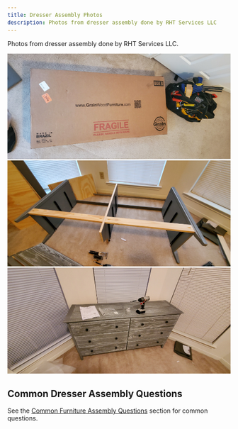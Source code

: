 ```yaml
---
title: Dresser Assembly Photos
description: Photos from dresser assembly done by RHT Services LLC
---
```


Photos from dresser assembly done by RHT Services LLC.

<div class="row my-2">
<div class="col-sm-12 col-md-4 p-1">
<a href="/images/dresser_20200823/20200823_180708T.jpg">
<img src="/images/dresser_20200823/20200823_180708T.jpg" alt="Dresser in the shipping box">
</a>
</div>
<div class="col-sm-12 col-md-4 p-1">
<a href="/images/dresser_20200823/20200823_184400T.jpg">
<img src="/images/dresser_20200823/20200823_184400T.jpg" alt="Dresser during assembly">
</a>
</div>
<div class="col-sm-12 col-md-4 p-1">
<a href="/images/dresser_20200823/20200823_194032T.jpg">
<img src="/images/dresser_20200823/20200823_194032T.jpg" alt="Completed assembly of dresser">
</a>
</div>
</div>

## Common Dresser Assembly Questions

See the [Common Furniture Assembly Questions](/services/furniture) section for common questions.

